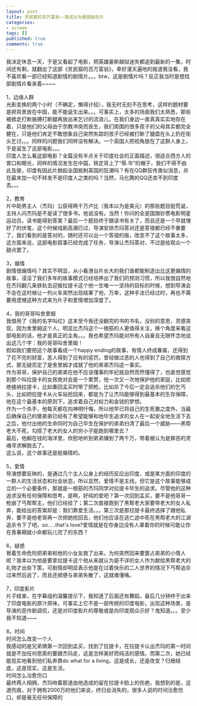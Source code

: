 ```yaml
---
layout: post
title: 贫民窟的百万富翁——我还以为是部励志片
categories:
- screen
tags: []
published: true
comments: true
---
```

<p><p>我决定休息一天，于是又看起了电影，把英雄豪斯越狱迷失都追到最新的一集，时间还有剩，就翻出了这部《贫民窟的百万富翁》，幸好漫天遍地的报道我没看，我不喜欢看一部已经知道剧情的剧情片。。。btw，这是剧情片吗？反正我当时是想找部剧情片看来着~~~~<br /><br />1，边缘人群<br />光影变换的两个小时（不确定，懒得计较），我无时无刻不在思考，这样的题材要是把背景放在中国，能不能诞生出来。。。可事实上，太多的场面我们太熟悉，那些被掳走打断胳膊打断腿再放出来乞讨的流浪儿，在我们身边一直真真实实地存在着，只是他们的父母由于宗教冲突而丧生，我们周围的很多孩子的父母其实都完全健在，只是他们肯定不敢想象自己突然失踪的孩子已经被打断了腿盘在头上扔在街头乞讨。。。同样的问题我们同样没有解决。一个英国人把视角放在了这群人身上，于是诞生了这部电影。。。<br />印度人怎么看这部电影？全篇没有半点关于印度社会的正面描述，很适合西方人的胃口和眼光，同样的情况发生在中国，铁定背上了“辱.华”的帽子，我们不得不由此及彼，印度有因此片掀起全国抵制英国的狂潮吗？有在QQ群狂传类似消息，并在最末加一句不转发不是印度人之类的吗？当然，马化腾的QQ还卖不到印度去。。。<br /><br />2，教育<br />片中助男主人（杰玛）公获得两千万卢比（我本以为是美元）的那些题目挺荒诞，主持人问杰玛是不是读了很多书，他说没有。当然！你问的全是国旗钞票电影明星运动员，读书能得到答案？最后一个题目终于跟读书有关了，而且还是一个早就埋好了的伏笔，这个时候戏剧高潮已过，导演安排杰玛答对还是答错都已经不重要了，我们看到的是答对的，随时还可以出一个答错的版，改变不了这个故事太多，这方面来说，这部电影叙事已经完成了任务，导演让杰玛答对，不过是给观众一个甜点罢了。<br /><br />3，煽情<br />剧情很煽情吗？其实不明显，从小看港台片长大的我们谁都能制造出比这更煽情的故事，浸淫了我们多年的故事模式已经培养出了我们的预测习惯，所以我很自然地在杰玛翻几条铁轨去迎接拉提卡这个他一生唯一一坚持的目标的时候，想到导演会不会在这时候让一列火车突然出现结果了他，万幸，这种手法已经过时，再也不需要用遗憾这种方式来为片子和爱情增加深度了。<br /><br />4，我的哥哥叫舍里姆<br />我借用了《我的名字叫红》这本至今我还没翻完的书的书名，没别的意思，灵感突现，因为舍里姆这个人，明显比杰玛这个一根筋的人更值得关注，换个角度来看这部电影的话，他才是真正的主角。。。我也希望杰玛能对所有人自豪且无限怀念地说出这几个字：我的哥哥叫舍里姆！<br />假如我们要把这个故事看成一个happy ending的故事，有情人终成眷属，还得到了花不完的财富，恶人得到了应有的惩罚，曾经做过恶的人也得到了自己的救赎方式，那无疑否定了是舍里姆才成就了他的弟弟杰玛这一事实。<br />作为哥哥，保护自己的弟弟在他不应该懂事的年纪就自然而然懂得了，也直觉感觉到那个叫拉提卡的女孩绝对会是一个累赘，他一次又一次地保护他的家庭，比如拒绝接纳拉提卡，比如重回孟买时带了把枪，比如杀了今后一定会追杀他们的乞丐头，比如把拉提卡从火车站抢回来，都是为了让杰玛能够得到最基本的生存保障，他在这个最基本的原则下，追求着自己对权力和金钱的梦想。<br />作为一个杀手，他每天都在向神明忏悔，所以他早已将自己的生死置之度外，当最后确保自己的傻弟弟已经有了希望能够和他毕生追求的女人在一起安全地生活下去之后，他付出他的生命同时为自己毕生在保护的弟弟扫清了最后一个威胁——黑帮老大不死，勾搭了老大的女人的穷小子能跑到哪里去？<br />最后，他躺在钱的海洋里，欣慰地听到弟弟赚到了两千万，带着被认为是罪恶的灵魂寻求解脱去了。<br />这么说，这个故事还是挺煽情的。<br /><br />5，爱情<br />导演想要反映的，是通过几个主人公身上的经历反应出印度，或是某方面的印度的一群人的生活状态和社会状态，所以显然，爱情不是主线，但它是这个故事能够成立的一个必要条件，那就是一根筋的杰玛同学对拉提卡毕生的追求。尽管他的这种追求没有任何保障和思考，是啊，好纯的爱吧？第一次回到孟买，要不是他哥哥一枪崩了丐帮帮主，他们已经挂了；第二次直接跑到了黑帮老大家要带老大的女人私奔，能给出的答案却是：我们靠爱生活。。。第三次是那拉提卡最终选择了跟他私奔，要不是他老哥再一次把她抢回去，他们也应该在逃亡途中死在黑帮老大的江湖追杀令下了吧，so.....that's love?爱情就是在你身边没有人罩着你的时候可能让你在青春期就小命都玩儿完了的东西？<br /><br />6，疑惑<br />冒着生命危险把弟弟和他的小女友救了出来，为何突然回来要罢占弟弟的小情人呢？我本以为他是要拿拉提卡这个他从来就认为是不详的女人作为献给黑帮老大的礼物才出些下策，可剧情却明显表示他是在过着快乐的二人世界的情况下丐帮追杀过来然后逃了，而且还顺便与弟弟失散了，这就难懂咯。<br /><br />7，印度影片<br />片子结束，在字幕组的温馨提示下，我知道了后面还有舞蹈，最后几分钟终于出来了印度电影的原汁原味，可事实上它不是一部传统的印度电影，出现这种场景，是导演的恶作剧调侃，还是对印度影片的尊敬或是向印度观众示好？鬼知道。。。至少我不知道~~~<br /><br />8，时间<br />时间怎么改变一个人<br />我感动的是兄弟俩第一次回到孟买，找到了拉提卡，在拉提卡认出杰玛的第一时间就是不加任何思索的要跟杰玛走，这是怎样美好而纯洁的感情。而第二次，她已经能现实地看到他们私奔靠do what for a living，这是成长，还是改变？归根结底，这是现实，这是生活。<br />时间怎么治愈伤口<br />最终两人相拥，杰玛吻着那道由他造成的留在拉提卡脸上的伤疤，我想到的是，这道伤痕，对于拥有2000万的他们来说，终归会消失的，很多人说的时间治愈伤口，却是毫无任何保障的</p></p>
